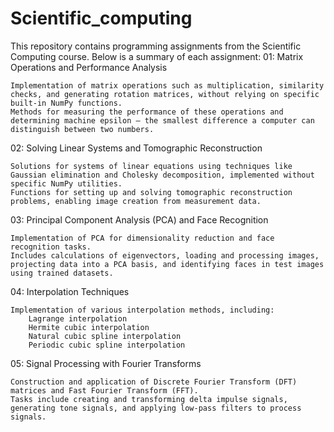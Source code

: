 # Scientific_computing

This repository contains programming assignments from the Scientific Computing course. Below is a summary of each assignment:
01: Matrix Operations and Performance Analysis

    Implementation of matrix operations such as multiplication, similarity checks, and generating rotation matrices, without relying on specific built-in NumPy functions.
    Methods for measuring the performance of these operations and determining machine epsilon — the smallest difference a computer can distinguish between two numbers.

02: Solving Linear Systems and Tomographic Reconstruction

    Solutions for systems of linear equations using techniques like Gaussian elimination and Cholesky decomposition, implemented without specific NumPy utilities.
    Functions for setting up and solving tomographic reconstruction problems, enabling image creation from measurement data.

03: Principal Component Analysis (PCA) and Face Recognition

    Implementation of PCA for dimensionality reduction and face recognition tasks.
    Includes calculations of eigenvectors, loading and processing images, projecting data into a PCA basis, and identifying faces in test images using trained datasets.

04: Interpolation Techniques

    Implementation of various interpolation methods, including:
        Lagrange interpolation
        Hermite cubic interpolation
        Natural cubic spline interpolation
        Periodic cubic spline interpolation

05: Signal Processing with Fourier Transforms

    Construction and application of Discrete Fourier Transform (DFT) matrices and Fast Fourier Transform (FFT).
    Tasks include creating and transforming delta impulse signals, generating tone signals, and applying low-pass filters to process signals.

